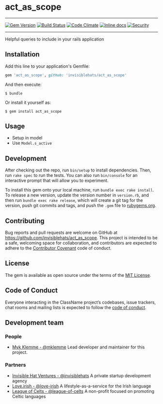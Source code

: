 # act_as_scope

---

[![Gem Version](https://badge.fury.io/rb/act_as_scope.svg)](https://badge.fury.io/rb/act_as_scope)
[![Build Status](https://travis-ci.com/invisiblehats/act_as_scope.svg?branch=master)](https://travis-ci.com/invisiblehats/act_as_scope)
[![Code Climate](https://codeclimate.com/github/invisiblehats/act_as_scope.svg)](https://codeclimate.com/github/invisiblehats/act_as_scope)
[![Inline docs](http://inch-ci.org/github/invisiblehats/act_as_scope.svg)](http://inch-ci.org/github/invisiblehats/act_as_scope)
[![Security](https://hakiri.io/github/invisiblehats/act_as_scope/master.svg)](https://hakiri.io/github/invisiblehats/act_as_scope/master)

---

Helpful queries to include in your rails application

## Installation

Add this line to your application's Gemfile:

```ruby
gem 'act_as_scope', github: 'invisiblehats/act_as_scope'
```

And then execute:

    $ bundle

Or install it yourself as:

    $ gem install act_as_scope

## Usage

- Setup in model
- Use `Model.s_active`

## Development

After checking out the repo, run `bin/setup` to install dependencies. Then, run `rake spec` to run the tests. You can also run `bin/console` for an interactive prompt that will allow you to experiment.

To install this gem onto your local machine, run `bundle exec rake install`. To release a new version, update the version number in `version.rb`, and then run `bundle exec rake release`, which will create a git tag for the version, push git commits and tags, and push the `.gem` file to [rubygems.org](https://rubygems.org).

## Contributing

Bug reports and pull requests are welcome on GitHub at https://github.com/invisiblehats/act_as_scope. This project is intended to be a safe, welcoming space for collaboration, and contributors are expected to adhere to the [Contributor Covenant](http://contributor-covenant.org) code of conduct.

## License

The gem is available as open source under the terms of the [MIT License](https://opensource.org/licenses/MIT).

## Code of Conduct

Everyone interacting in the ClassName project’s codebases, issue trackers, chat rooms and mailing lists is expected to follow the [code of conduct](https://github.com/[USERNAME]/act_as_scope/blob/master/CODE_OF_CONDUCT.md).

## Development team
### People
- [Myk Klemme - @mklemme](https://github.com/mklemme) Lead developer and maintainer for this project.
### Partners
- [Invisible Hat Ventures - @invisiblehats](https://github.com/invisiblehats) A private startup development agency
- [Love.irish - @love-irish](https://github.com/love-irish) A lifestyle-as-a-service for the Irish language
- [League of Celts - @league-of-celts](https://github.com/league-of-celts) A non-profit focused on promoting Celtic languages
